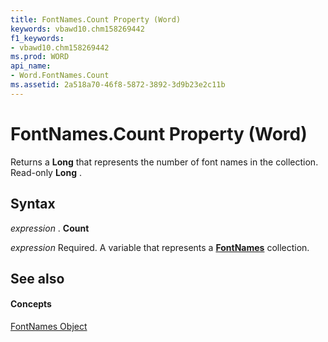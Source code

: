 ```yaml
---
title: FontNames.Count Property (Word)
keywords: vbawd10.chm158269442
f1_keywords:
- vbawd10.chm158269442
ms.prod: WORD
api_name:
- Word.FontNames.Count
ms.assetid: 2a518a70-46f8-5872-3892-3d9b23e2c11b
---
```



# FontNames.Count Property (Word)

Returns a  **Long** that represents the number of font names in the collection. Read-only **Long** .


## Syntax

 _expression_ . **Count**

 _expression_ Required. A variable that represents a **[FontNames](fontnames-object-word.md)** collection.


## See also


#### Concepts


[FontNames Object](fontnames-object-word.md)

